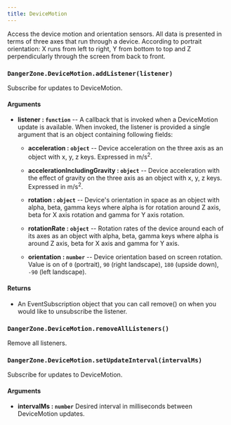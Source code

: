 ```yaml
---
title: DeviceMotion
---
```


Access the device motion and orientation sensors. All data is presented in terms of three axes that run through a device. According to portrait orientation: X runs from left to right, Y from bottom to top and Z perpendicularly through the screen from back to front.

### `DangerZone.DeviceMotion.addListener(listener)`

Subscribe for updates to DeviceMotion.

#### Arguments

-   **listener : `function`** -- A callback that is invoked when a
    DeviceMotion update is available. When invoked, the listener is
    provided a single argument that is an object containing following fields:
    
    -   **acceleration : `object`** -- Device acceleration on the three axis as an object with x, y, z keys. Expressed in m/s<sup>2</sup>.
    
    -   **accelerationIncludingGravity : `object`** -- Device acceleration with the effect of gravity on the three axis as an object with x, y, z keys. Expressed in m/s<sup>2</sup>.
    
    -   **rotation : `object`** -- Device's orientation in space as an object with alpha, beta, gamma keys where alpha is for rotation around Z axis, beta for X axis rotation and gamma for Y axis rotation.
    
    -   **rotationRate : `object`** -- Rotation rates of the device around each of its axes as an object with alpha, beta, gamma keys where alpha is around Z axis, beta for X axis and gamma for Y axis.
    
    -   **orientation : `number`** -- Device orientation based on screen rotation. Value is on of `0` (portrait), `90` (right landscape), `180` (upside down), `-90` (left landscape).

#### Returns

-   An EventSubscription object that you can call remove() on when you
    would like to unsubscribe the listener.

### `DangerZone.DeviceMotion.removeAllListeners()`

Remove all listeners.

### `DangerZone.DeviceMotion.setUpdateInterval(intervalMs)`

Subscribe for updates to DeviceMotion.

#### Arguments

-   **intervalMs : `number`** Desired interval in milliseconds between
    DeviceMotion updates.

